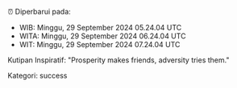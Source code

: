 ⏰ Diperbarui pada:
- WIB: Minggu, 29 September 2024 05.24.04 UTC
- WITA: Minggu, 29 September 2024 06.24.04 UTC
- WIT: Minggu, 29 September 2024 07.24.04 UTC

Kutipan Inspiratif:
"Prosperity makes friends, adversity tries them."


Kategori: success

